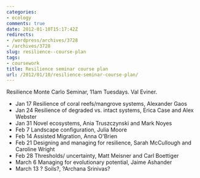 ```yaml
---
categories:
- ecology
comments: true
date: 2012-01-10T15:17:42Z
redirects:
- /wordpress/archives/3728
- /archives/3728
slug: resilience--course-plan
tags:
- coursework
title: Resilience seminar course plan
url: /2012/01/10/resilience-seminar-course-plan/
---
```


Resilience Monte Carlo Seminar, 11am Tuesdays. Val Eviner.  


* Jan 17 Resilience of coral reefs/mangrove systems, Alexander Gaos
* Jan 24 Resilience of degraded vs. intact systems, Erica Case and Alex Webster
* Jan 31 Novel ecosystems, Ania Truszczynski and Mark Noyes
* Feb 7 Landscape configuration, Julia Moore
* Feb 14 Assisted Migration, Anna O'Brien
* Feb 21 Designing and managing for resilience, Sarah McCullough and Caroline Wright
* Feb 28 Thresholds/ uncertainty, Matt Meisner and Carl Boettiger
* March 6 Managing for evolutionary potential, Jaime Ashander
* March 13 ? Soils?, ?Archana Srinivas?

